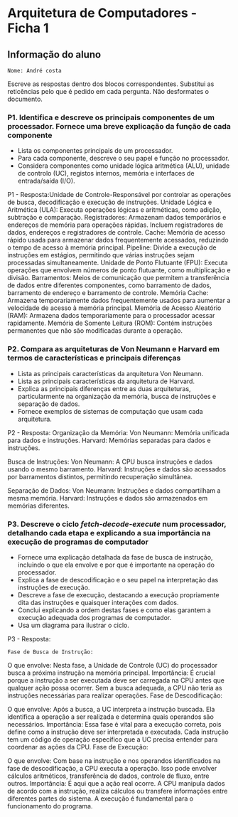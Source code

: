# Arquitetura de Computadores - Ficha 1

## Informação do aluno

    Nome: André costa

Escreve as respostas dentro dos blocos correspondentes.
Substitui as reticências pelo que é pedido em cada pergunta.
Não desformates o documento.

### P1. Identifica e descreve os principais componentes de um processador. Fornece uma breve explicação da função de cada componente

- Lista os componentes principais de um processador.
- Para cada componente, descreve o seu papel e função no processador.
- Considera componentes como unidade lógica aritmética (ALU), unidade de controlo (UC), registos internos, memória e interfaces de entrada/saída (I/O).

P1 - Resposta:Unidade de Controle-Responsável por controlar as operações de busca, decodificação e execução de instruções.
Unidade Lógica e Aritmética (ULA): Executa operações lógicas e aritméticas, como adição, subtração e comparação.
Registradores: Armazenam dados temporários e endereços de memória para operações rápidas. Incluem registradores de dados, endereços e registradores de controle.
Cache: Memória de acesso rápido usada para armazenar dados frequentemente acessados, reduzindo o tempo de acesso à memória principal.
Pipeline: Divide a execução de instruções em estágios, permitindo que várias instruções sejam processadas simultaneamente.
Unidade de Ponto Flutuante (FPU): Executa operações que envolvem números de ponto flutuante, como multiplicação e divisão.
Barramentos: Meios de comunicação que permitem a transferência de dados entre diferentes componentes, como barramento de dados, barramento de endereço e barramento de controle.
Memória Cache: Armazena temporariamente dados frequentemente usados para aumentar a velocidade de acesso à memória principal.
Memória de Acesso Aleatório (RAM): Armazena dados temporariamente para o processador acessar rapidamente.
Memória de Somente Leitura (ROM): Contém instruções permanentes que não são modificadas durante a operação.


### P2. Compara as arquiteturas de Von Neumann e Harvard em termos de características e principais diferenças

- Lista as principais características da arquitetura Von Neumann.
- Lista as principais características da arquitetura de Harvard.
- Explica as principais diferenças entre as duas arquiteturas, particularmente na organização da memória, busca de instruções e separação de dados.
- Fornece exemplos de sistemas de computação que usam cada arquitetura.

P2 - Resposta:
Organização da Memória:
    Von Neumann: Memória unificada para dados e instruções.
Harvard: Memórias separadas para dados e instruções.

Busca de Instruções:
Von Neumann: A CPU busca instruções e dados usando o mesmo barramento.
Harvard: Instruções e dados são acessados por barramentos distintos, permitindo recuperação simultânea.

Separação de Dados:
Von Neumann: Instruções e dados compartilham a mesma memória.
Harvard: Instruções e dados são armazenados em memórias diferentes.

### P3. Descreve o ciclo *fetch-decode-execute* num processador, detalhando cada etapa e explicando a sua importância na execução de programas de computador

- Fornece uma explicação detalhada da fase de busca de instrução, incluindo o que ela envolve e por que é importante na operação do processador.
- Explica a fase de descodificação e o seu papel na interpretação das instruções de execução.
- Descreve a fase de execução, destacando a execução propriamente dita das instruções e quaisquer interações com dados.
- Conclui explicando a ordem destas fases e como elas garantem a execução adequada dos programas de computador.
- Usa um diagrama para ilustrar o ciclo.

P3 - Resposta:

    Fase de Busca de Instrução:

O que envolve: Nesta fase, a Unidade de Controle (UC) do processador busca a próxima instrução na memória principal.
Importância: É crucial porque a instrução a ser executada deve ser carregada na CPU antes que qualquer ação possa ocorrer. Sem a busca adequada, a CPU não teria as instruções necessárias para realizar operações.
Fase de Descodificação:

O que envolve: Após a busca, a UC interpreta a instrução buscada. Ela identifica a operação a ser realizada e determina quais operandos são necessários.
Importância: Essa fase é vital para a execução correta, pois define como a instrução deve ser interpretada e executada. Cada instrução tem um código de operação específico que a UC precisa entender para coordenar as ações da CPU.
Fase de Execução:

O que envolve: Com base na instrução e nos operandos identificados na fase de descodificação, a CPU executa a operação. Isso pode envolver cálculos aritméticos, transferência de dados, controle de fluxo, entre outros.
Importância: É aqui que a ação real ocorre. A CPU manipula dados de acordo com a instrução, realiza cálculos ou transfere informações entre diferentes partes do sistema. A execução é fundamental para o funcionamento do programa.



